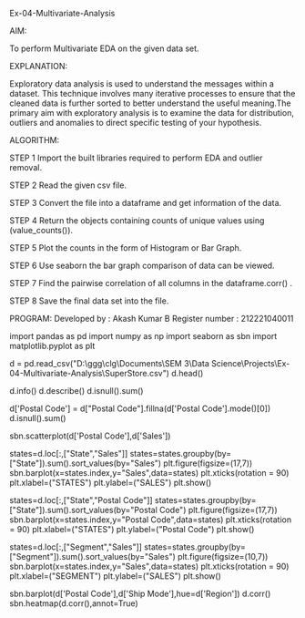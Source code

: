 Ex-04-Multivariate-Analysis

AIM:

To perform Multivariate EDA on the given data set.

EXPLANATION:

Exploratory data analysis is used to understand the messages within a dataset. This technique involves many iterative processes to ensure that the cleaned data is further sorted to better understand the useful meaning.The primary aim with exploratory analysis is to examine the data for distribution, outliers and anomalies to direct specific testing of your hypothesis.

ALGORITHM:

STEP 1
Import the built libraries required to perform EDA and outlier removal.


STEP 2
Read the given csv file.


STEP 3
Convert the file into a dataframe and get information of the data.


STEP 4
Return the objects containing counts of unique values using (value_counts()).


STEP 5
Plot the counts in the form of Histogram or Bar Graph.


STEP 6
Use seaborn the bar graph comparison of data can be viewed.


STEP 7
Find the pairwise correlation of all columns in the dataframe.corr() .


STEP 8
Save the final data set into the file.


PROGRAM:
Developed by    : Akash Kumar B
Register number : 212221040011


import pandas as pd
import numpy as np
import seaborn as sbn
import matplotlib.pyplot as plt

d = pd.read_csv("D:\ggg\clg\Documents\SEM 3\Data Science\Projects\Ex-04-Multivariate-Analysis\SuperStore.csv")
d.head()

d.info()
d.describe()
d.isnull().sum()

d['Postal Code'] = d["Postal Code"].fillna(d['Postal Code'].mode()[0])
d.isnull().sum()

sbn.scatterplot(d['Postal Code'],d['Sales'])

states=d.loc[:,["State","Sales"]]
states=states.groupby(by=["State"]).sum().sort_values(by="Sales")
plt.figure(figsize=(17,7))
sbn.barplot(x=states.index,y="Sales",data=states)
plt.xticks(rotation = 90)
plt.xlabel=("STATES")
plt.ylabel=("SALES")
plt.show()

states=d.loc[:,["State","Postal Code"]]
states=states.groupby(by=["State"]).sum().sort_values(by="Postal Code")
plt.figure(figsize=(17,7))
sbn.barplot(x=states.index,y="Postal Code",data=states)
plt.xticks(rotation = 90)
plt.xlabel=("STATES")
plt.ylabel=("Postal Code")
plt.show()

states=d.loc[:,["Segment","Sales"]]
states=states.groupby(by=["Segment"]).sum().sort_values(by="Sales")
plt.figure(figsize=(10,7))
sbn.barplot(x=states.index,y="Sales",data=states)
plt.xticks(rotation = 90)
plt.xlabel=("SEGMENT")
plt.ylabel=("SALES")
plt.show()

sbn.barplot(d['Postal Code'],d['Ship Mode'],hue=d['Region'])
d.corr()
sbn.heatmap(d.corr(),annot=True)

